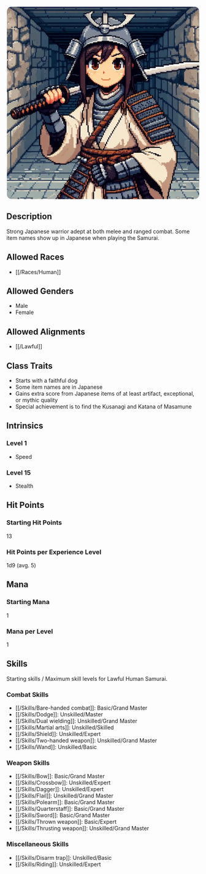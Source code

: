 ![Samurai](/uploads/Roles/Samurai/samurai.webp)

## Description

Strong Japanese warrior adept at both melee and ranged combat. Some item names show up in Japanese when playing the Samurai.

## Allowed Races

- [[/Races/Human]]

## Allowed Genders

- Male
- Female

## Allowed Alignments

- [[/Lawful]]

## Class Traits

- Starts with a faithful dog
- Some item names are in Japanese
- Gains extra score from Japanese items of at least artifact, exceptional, or mythic quality
- Special achievement is to find the Kusanagi and Katana of Masamune

## Intrinsics

### Level 1

- Speed

### Level 15

- Stealth

## Hit Points

### Starting Hit Points

13

### Hit Points per Experience Level

1d9 (avg. 5)

## Mana

### Starting Mana

1

### Mana per Level

1

## Skills

Starting skills / Maximum skill levels for Lawful Human Samurai. 

### Combat Skills 

- [[/Skills/Bare-handed combat]]: Basic/Grand Master
- [[/Skills/Dodge]]: Unskilled/Master
- [[/Skills/Dual wielding]]: Unskilled/Grand Master
- [[/Skills/Martial arts]]: Unskilled/Skilled
- [[/Skills/Shield]]: Unskilled/Expert
- [[/Skills/Two-handed weapon]]: Unskilled/Grand Master
- [[/Skills/Wand]]: Unskilled/Basic

### Weapon Skills 

- [[/Skills/Bow]]: Basic/Grand Master
- [[/Skills/Crossbow]]: Unskilled/Expert 
- [[/Skills/Dagger]]: Unskilled/Expert
- [[/Skills/Flail]]: Unskilled/Grand Master
- [[/Skills/Polearm]]: Basic/Grand Master
- [[/Skills/Quarterstaff]]: Basic/Grand Master
- [[/Skills/Sword]]: Basic/Grand Master
- [[/Skills/Thrown weapon]]: Basic/Expert
- [[/Skills/Thrusting weapon]]: Unskilled/Grand Master

### Miscellaneous Skills 

- [[/Skills/Disarm trap]]: Unskilled/Basic 
- [[/Skills/Riding]]: Unskilled/Expert